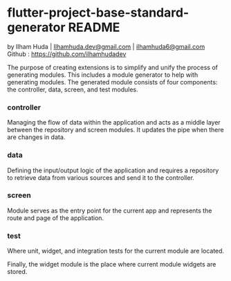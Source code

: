 # flutter-project-base-standard-generator README
by Ilham Huda | Ilhamhuda.dev@gmail.com | ilhamhuda6@gmail.com
Github : https://github.com/ilhamhudadev

The purpose of creating extensions is to simplify and unify the process of generating modules. This includes a module generator to help with generating modules. The generated module consists of four components: the controller, data, screen, and test modules. 



### controller 
Managing the flow of data within the application and acts as a middle layer between the repository and screen modules. It updates the pipe when there are changes in data. 

### data 
Defining the input/output logic of the application and requires a repository to retrieve data from various sources and send it to the controller. 

### screen 
Module serves as the entry point for the current app and represents the route and page of the application. 

### test 
Where unit, widget, and integration tests for the current module are located. 

Finally, the widget module is the place where current module widgets are stored.